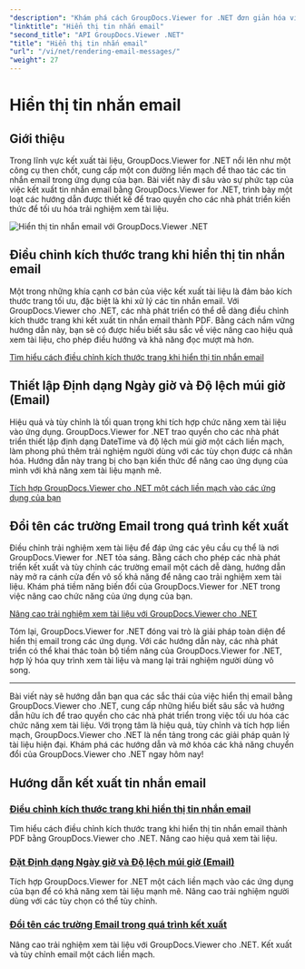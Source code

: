 ```yaml
---
"description": "Khám phá cách GroupDocs.Viewer for .NET đơn giản hóa việc hiển thị email thành PDF. Tìm hiểu cách điều chỉnh kích thước trang, đặt định dạng DateTime và đổi tên trường hiệu quả."
"linktitle": "Hiển thị tin nhắn email"
"second_title": "API GroupDocs.Viewer .NET"
"title": "Hiển thị tin nhắn email"
"url": "/vi/net/rendering-email-messages/"
"weight": 27
---
```


# Hiển thị tin nhắn email

## Giới thiệu

Trong lĩnh vực kết xuất tài liệu, GroupDocs.Viewer for .NET nổi lên như một công cụ then chốt, cung cấp một con đường liền mạch để thao tác các tin nhắn email trong ứng dụng của bạn. Bài viết này đi sâu vào sự phức tạp của việc kết xuất tin nhắn email bằng GroupDocs.Viewer for .NET, trình bày một loạt các hướng dẫn được thiết kế để trao quyền cho các nhà phát triển kiến thức để tối ưu hóa trải nghiệm xem tài liệu.

![Hiển thị tin nhắn email với GroupDocs.Viewer .NET](/viewer/rendering-email-messages/image.png)

## Điều chỉnh kích thước trang khi hiển thị tin nhắn email

Một trong những khía cạnh cơ bản của việc kết xuất tài liệu là đảm bảo kích thước trang tối ưu, đặc biệt là khi xử lý các tin nhắn email. Với GroupDocs.Viewer cho .NET, các nhà phát triển có thể dễ dàng điều chỉnh kích thước trang khi kết xuất tin nhắn email thành PDF. Bằng cách nắm vững hướng dẫn này, bạn sẽ có được hiểu biết sâu sắc về việc nâng cao hiệu quả xem tài liệu, cho phép điều hướng và khả năng đọc mượt mà hơn.

[Tìm hiểu cách điều chỉnh kích thước trang khi hiển thị tin nhắn email](./adjust-page-size-email/)

## Thiết lập Định dạng Ngày giờ và Độ lệch múi giờ (Email)

Hiệu quả và tùy chỉnh là tối quan trọng khi tích hợp chức năng xem tài liệu vào ứng dụng. GroupDocs.Viewer for .NET trao quyền cho các nhà phát triển thiết lập định dạng DateTime và độ lệch múi giờ một cách liền mạch, làm phong phú thêm trải nghiệm người dùng với các tùy chọn được cá nhân hóa. Hướng dẫn này trang bị cho bạn kiến thức để nâng cao ứng dụng của mình với khả năng xem tài liệu mạnh mẽ.

[Tích hợp GroupDocs.Viewer cho .NET một cách liền mạch vào các ứng dụng của bạn](./set-date-time-format-offset-email/)

## Đổi tên các trường Email trong quá trình kết xuất

Điều chỉnh trải nghiệm xem tài liệu để đáp ứng các yêu cầu cụ thể là nơi GroupDocs.Viewer for .NET tỏa sáng. Bằng cách cho phép các nhà phát triển kết xuất và tùy chỉnh các trường email một cách dễ dàng, hướng dẫn này mở ra cánh cửa đến vô số khả năng để nâng cao trải nghiệm xem tài liệu. Khám phá tiềm năng biến đổi của GroupDocs.Viewer for .NET trong việc nâng cao chức năng của ứng dụng của bạn.

[Nâng cao trải nghiệm xem tài liệu với GroupDocs.Viewer cho .NET](./rename-email-fields/)

Tóm lại, GroupDocs.Viewer for .NET đóng vai trò là giải pháp toàn diện để hiển thị email trong các ứng dụng. Với các hướng dẫn này, các nhà phát triển có thể khai thác toàn bộ tiềm năng của GroupDocs.Viewer for .NET, hợp lý hóa quy trình xem tài liệu và mang lại trải nghiệm người dùng vô song.

--- 

Bài viết này sẽ hướng dẫn bạn qua các sắc thái của việc hiển thị email bằng GroupDocs.Viewer cho .NET, cung cấp những hiểu biết sâu sắc và hướng dẫn hữu ích để trao quyền cho các nhà phát triển trong việc tối ưu hóa các chức năng xem tài liệu. Với trọng tâm là hiệu quả, tùy chỉnh và tích hợp liền mạch, GroupDocs.Viewer cho .NET là nền tảng trong các giải pháp quản lý tài liệu hiện đại. Khám phá các hướng dẫn và mở khóa các khả năng chuyển đổi của GroupDocs.Viewer cho .NET ngay hôm nay!
## Hướng dẫn kết xuất tin nhắn email
### [Điều chỉnh kích thước trang khi hiển thị tin nhắn email](./adjust-page-size-email/)
Tìm hiểu cách điều chỉnh kích thước trang khi hiển thị tin nhắn email thành PDF bằng GroupDocs.Viewer cho .NET. Nâng cao hiệu quả xem tài liệu.
### [Đặt Định dạng Ngày giờ và Độ lệch múi giờ (Email)](./set-date-time-format-offset-email/)
Tích hợp GroupDocs.Viewer for .NET một cách liền mạch vào các ứng dụng của bạn để có khả năng xem tài liệu mạnh mẽ. Nâng cao trải nghiệm người dùng với các tùy chọn có thể tùy chỉnh.
### [Đổi tên các trường Email trong quá trình kết xuất](./rename-email-fields/)
Nâng cao trải nghiệm xem tài liệu với GroupDocs.Viewer cho .NET. Kết xuất và tùy chỉnh email một cách liền mạch.